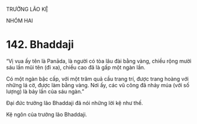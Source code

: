 TRƯỞNG LÃO KỆ

NHÓM HAI

# 142. Bhaddaji

“Vị vua ấy tên là Panāda, là người có tòa lâu đài bằng vàng, chiều rộng mười sáu lần mũi tên (đi xa), chiều cao đã là gấp một ngàn lần.

Có một ngàn bậc cấp, với một trăm quả cầu trang trí, được trang hoàng với những lá cờ, được làm bằng vàng. Nơi ấy, các vũ công đã nhảy múa (với số lượng) là bảy lần của sáu ngàn.”

Đại đức trưởng lão Bhaddaji đã nói những lời kệ như thế.

Kệ ngôn của trưởng lão Bhaddaji.
